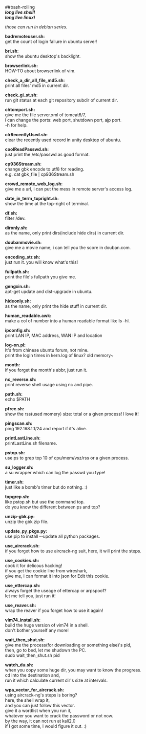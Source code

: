 ##bash-rolling  
***long live shell!***  
***long live linux!***  

*those can run in debian series.*  

**badremoteuser.sh:**  
get the count of login failure in ubuntu server!  

**bri.sh:**  
show the ubuntu desktop's backlight.  

**browserlink.sh:**  
HOW-TO about browserlink of vim.  

**check_a_dir_all_file_md5.sh:**  
print all files' md5 in current dir.  

**check_gi_st.sh:**  
run git status at each git repository subdir of current dir.  

**chtomport.sh:**  
give me the file server.xml of tomcat6/7,  
i can change the ports: web port, shutdown port, ajp port.  
-h for help.  

**clrRecentlyUsed.sh:**  
clear the recently used record in unity desktop of ubuntu.  

**coolReadPasswd.sh:**  
just print the /etc/passwd as good format.  

**cp936Stream.sh:**  
change gbk encode to utf8 for reading.  
e.g. cat gbk_file | cp936Stream.sh  

**crowd_remote_web_log.sh:**  
give me a url, i can put the mess in remote server's access log.  

**date_in_term_topright.sh:**  
show the time at the top-right of terminal.  

**df.sh:**  
filter /dev.  

**dironly.sh:**  
as the name, only print dirs(include hide dirs) in current dir.  

**doubanmovie.sh:**  
give me a movie name, i can tell you the score in douban.com.  

**encoding_str.sh:**  
just run it. you will know what's this!  

**fullpath.sh:**  
print the file's fullpath you give me.  

**gengxin.sh:**  
apt-get update and dist-upgrade in ubuntu.  

**hideonly.sh:**  
as the name, only print the hide stuff in current dir.  

**human_readable.awk:**  
make a col of number into a human readable format like ls -hl.  

**ipconfig.sh:**  
print LAN IP, MAC address, WAN IP and location

**log-on.pl:**  
It's from chinese ubuntu forum, not mine.  
print the login times in kern.log of linux? old memory~  

**month:**  
if you forget the month's abbr, just run it.  

**nc_reverse.sh:**  
print reverse shell usage using nc and pipe.  

**path.sh:**  
echo $PATH  

**pfree.sh:**  
show the rss(used momery) size: total or a given process! I love it!  

**pingscan.sh:**  
ping 192.168.1.1/24 and report if it's alive.  

**printLastLine.sh:**  
printLastLine.sh filename.  

**pstop.sh:**  
use ps to grep top 10 of cpu/mem/vsz/rss or a given process.  

**su_logger.sh:**  
a su wrapper which can log the passwd you type!  

**timer.sh:**  
just like a bomb's timer but do nothing. :)  

**topgrep.sh:**  
like pstop.sh but use the command top.  
do you know the different between ps and top?  

**unzip-gbk.py:**  
unzip the gbk zip file.  

**update_py_pkgs.py:**  
use pip to install --update all python packages.  

**use_aircrack.sh:**  
if you forget how to use aircrack-ng suit, 
here, it will print the steps.  

**use_cookies.sh:**  
cook it for delicous hacking!  
if you get the cookie line from wireshark,  
give me, i can format it into json for Edit this cookie.  

**use_ettercap.sh:**  
always forget the useage of ettercap or arpspoof?  
let me tell you, just run it!  

**use_reaver.sh:**  
wrap the reaver if you forget how to use it again!  

**vim74_install.sh:**  
build the huge version of vim74 in a shell.  
don't bother yourself any more! 

**wait_then_shut.sh:**  
give me the process(for downloading or something else)'s pid,  
then, go to bed, let me shudown the PC.  
sudo wait_then_shut.sh pid  

**watch_du.sh:**  
when you copy some huge dir, you may want to know the progress.  
cd into the destination and,  
run it which calculate current dir's size at intervals.  

**wpa_vector_for_aircrack.sh:**  
using aircrack-ng's steps is boring?  
here, the shell wrap it,  
and you can just follow this vector.  
give it a wordlist when you run it,  
whatever you want to crack the password or not now.  
by the way, it can not run at kali2.0  
if I got some time, I would figure it out. :)  

